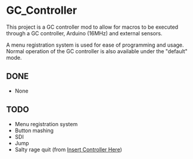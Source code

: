 # GC_Controller
This project is a GC controller mod to allow for macros to be executed through a GC controller, Arduino (16MHz) and external sensors.

A menu registration system is used for ease of programming and usage.  Normal operation of the GC controller is also available under the "default" mode.

## DONE
- None

## TODO
- Menu registration system
- Button mashing
- SDI
- Jump
- Salty rage quit (from [Insert Controller Here](https://www.youtube.com/channel/UC9bCMwS0VhmnVtQE_m92TSg))
